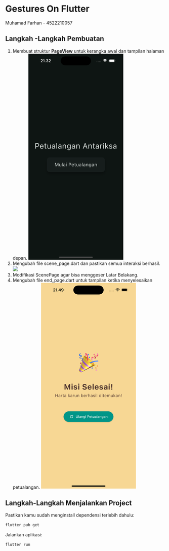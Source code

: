 # Gestures On Flutter

Muhamad Farhan - 4522210057

## Langkah -Langkah Pembuatan

1. Membuat struktur **PageView** untuk kerangka awal dan tampilan halaman depan.
   <img src="screenshots/title page.png" width="300">
3. Mengubah file scene_page.dart dan pastikan semua interaksi berhasil.
   <img src="screenshots/scene page.png" width="300">
5. Modifikasi ScenePage agar bisa menggeser Latar Belakang.
6. Mengubah file end_page.dart untuk tampilan ketika menyelesaikan petualangan.
   <img src="screenshots/end page.png" width="300">


## Langkah-Langkah Menjalankan Project
Pastikan kamu sudah menginstall dependensi terlebih dahulu:

```bash
flutter pub get
```

Jalankan aplikasi:

```bash
flutter run
```
